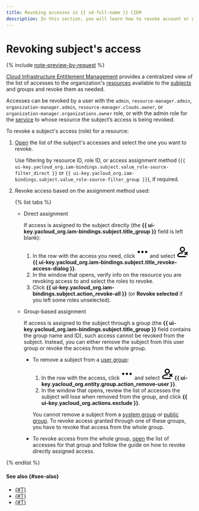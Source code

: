 ```yaml
---
title: Revoking accesses in {{ sd-full-name }} CIEM
description: In this section, you will learn how to revoke account or group access permissions for organization resources in {{ sd-name }}.
---
```


# Revoking subject's access

{% include [note-preview-by-request](../../../_includes/note-preview-by-request.md) %}

[Cloud Infrastructure Entitlement Management](../../concepts/ciem.md) provides a centralized view of the list of accesses to the organization's [resources](../../../iam/concepts/access-control/resources-with-access-control.md) available to the [subjects](../../../iam/concepts/access-control/index.md#subject) and groups and revoke them as needed.

Accesses can be revoked by a user with the `admin`, `resource-manager.admin`, `organization-manager.admin`, `resource-manager.clouds.owner`, or `organization-manager.organizations.owner` role, or with the admin role for the [service](../../../overview/concepts/services.md) to whose resource the subject’s access is being revoked.

To revoke a subject's access (role) for a resource:

1. [Open](./view-permissions.md) the list of the subject's accesses and select the one you want to revoke.

    Use filtering by resource ID, role ID, or access assignment method (`{{ ui-key.yacloud_org.iam-bindings.subject.value_role-source-filter_direct }}` or `{{ ui-key.yacloud_org.iam-bindings.subject.value_role-source-filter_group }}`), if required.

1. Revoke access based on the assignment method used:

    {% list tabs %}

    - Direct assignment

      If access is assigned to the subject directly (the **{{ ui-key.yacloud_org.iam-bindings.subject.title_group }}** field is left blank):

      1. In the row with the access you need, click ![ellipsis](../../../_assets/console-icons/ellipsis.svg) and select ![person-xmark](../../../_assets/console-icons/person-xmark.svg) **{{ ui-key.yacloud_org.iam-bindings.subject.title_revoke-access-dialog }}**.
      1. In the window that opens, verify info on the resource you are revoking access to and select the roles to revoke.
      1. Click **{{ ui-key.yacloud_org.iam-bindings.subject.action_revoke-all }}** (or **Revoke selected** if you left some roles unselected).

    - Group-based assignment

      If access is assigned to the subject through a group (the **{{ ui-key.yacloud_org.iam-bindings.subject.title_group }}** field contains the group name and ID), such access cannot be revoked from the subject. Instead, you can either remove the subject from this user group or revoke the access from the whole group.

      * To remove a subject from a [user group](../../../organization/concepts/groups.md):

          1. In the row with the access, click ![ellipsis](../../../_assets/console-icons/ellipsis.svg) and select ![person-xmark](../../../_assets/console-icons/person-xmark.svg) **{{ ui-key.yacloud_org.entity.group.action_remove-user }}**.
          1. In the window that opens, review the list of accesses the subject will lose when removed from the group, and click **{{ ui-key.yacloud_org.actions.exclude }}**.

          You cannot remove a subject from a [system group](../../../iam/concepts/access-control/system-group.md) or [public group](../../../iam/concepts/access-control/public-group.md). To revoke access granted through one of these groups, you have to revoke that access from the whole group.

      * To revoke access from the whole group, [open](./view-permissions.md) the list of accesses for that group and follow the guide on how to revoke directly assigned access.

{% endlist %}

#### See also {#see-also}

* [{#T}](./view-permissions.md)
* [{#T}](../../concepts/ciem.md)
* [{#T}](../../security/index.md)